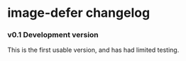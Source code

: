 # image-defer changelog

### v0.1 Development version

This is the first usable version, and has had limited testing.
